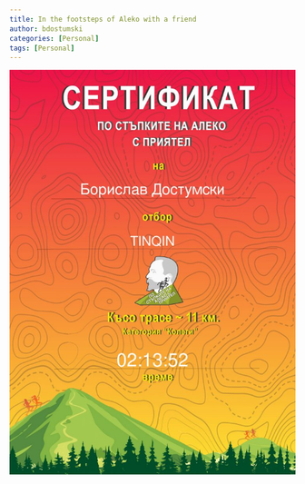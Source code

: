 ```yaml
---
title: In the footsteps of Aleko with a friend
author: bdostumski
categories: [Personal]
tags: [Personal]
---
```


![In the footsteps of Aleko with a friend](../../../assets/img/personal/certificates/run-with-friend-aleko-steps.jpg)